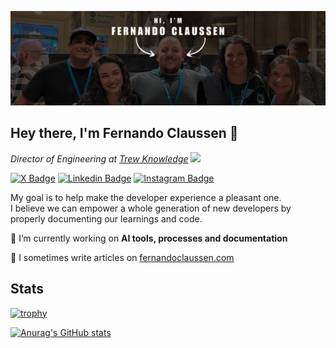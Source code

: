 [![Fernando's GitHub Banner](./assets/GitHubHeader-wcus.png)](https://fernandoclaussen.com)

## Hey there, I'm Fernando Claussen 👋
<p><em>Director of Engineering at <a href="https://www.trewknowledge.com">Trew Knowledge</a> <img src="https://media.giphy.com/media/WUlplcMpOCEmTGBtBW/giphy.gif" width="30"> 
</em></p>

[![X Badge](https://img.shields.io/badge/Twitter-black?style=flat-square&logo=x&logoColor=white)](https://www.twitter.com/fclaussen)
[![Linkedin Badge](https://img.shields.io/badge/-LinkedIn-0e76a8?style=flat-square&logo=Linkedin&logoColor=white)](https://www.linkedin.com/in/fernandoclaussen/)
[![Instagram Badge](https://img.shields.io/badge/-Instagram-e4405f?style=flat-square&logo=Instagram&logoColor=white)](https://www.instagram.com/hitman_hit_kumar/)

My goal is to help make the developer experience a pleasant one.  
I believe we can empower a whole generation of new developers by properly documenting our learnings and code.

🔭 I’m currently working on **AI tools, processes and documentation**

📝 I sometimes write articles on [fernandoclaussen.com](https://fernandoclaussen.com)

## Stats

[![trophy](https://github-profile-trophy.vercel.app/?username=fclaussen&column=-1&theme=monokai)]([https://github.com/fclaussen](https://github.com/ryo-ma/github-profile-trophy))

[![Anurag's GitHub stats](https://github-readme-stats-psi-eight-15.vercel.app/api?username=fclaussen&show=reviews,prs_merged,prs_merged_percentage&show_icons=true&theme=monokai&include_all_commits=true)](https://github.com/anuraghazra/github-readme-stats)
